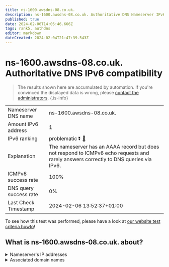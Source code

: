 ```yaml
---
title: ns-1600.awsdns-08.co.uk.
description: ns-1600.awsdns-08.co.uk. Authoritative DNS Nameserver IPv6 compatibility
published: true
date: 2024-02-06T14:05:46.666Z
tags: rank5, authdns
editor: markdown
dateCreated: 2024-02-04T21:47:39.543Z
---
```


# ns-1600.awsdns-08.co.uk. Authoritative DNS IPv6 compatibility

> The results shown here are accumulated by automation. If you're convinced the displayed data is wrong, please [contact the administrators](/howto/chat). 
{.is-info}




|   |   |
| - | - |
| Nameserver DNS name | ns-1600.awsdns-08.co.uk.
| Amount IPv6 address | 1
| IPv6 ranking | problematic :arrow_double_down: [🔗](/howto/ranking) |
| Explanation | The nameserver has an AAAA record but does not respond to ICMPv6 echo requests and rarely answers correctly to DNS queries via IPv6. |
| ICMPv6 success rate | 100%|
| DNS query success rate | 0% |
| Last Check Timestamp | 2024-02-06 13:52:37+01:00 |

To see how this test was performed, please have a look at [our website test criteria howto](/howto/testcriteria/authdns)!


## What is ns-1600.awsdns-08.co.uk. about?




<details>
<summary>Nameserver's IP addresses</summary>

2600:9000:5306:4000::1

</details>



<details>
<summary>Associated domain names</summary>

www.sling.com

</details>
